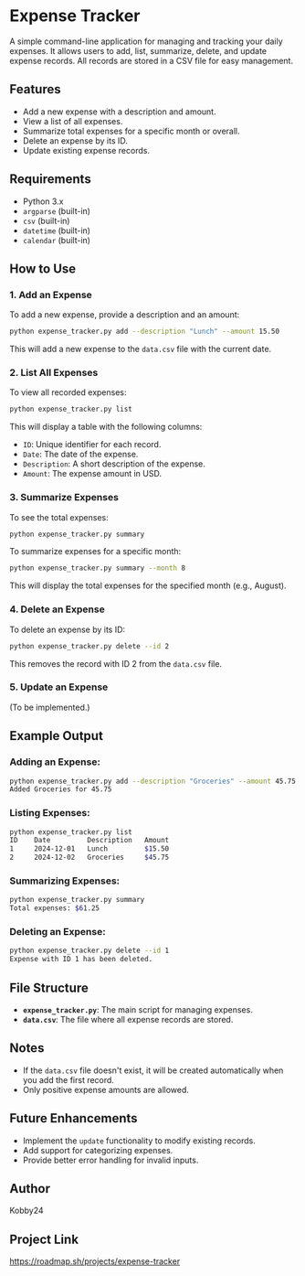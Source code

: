 
# Expense Tracker

A simple command-line application for managing and tracking your daily expenses. It allows users to add, list, summarize, delete, and update expense records. All records are stored in a CSV file for easy management.

## Features
- Add a new expense with a description and amount.
- View a list of all expenses.
- Summarize total expenses for a specific month or overall.
- Delete an expense by its ID.
- Update existing expense records.

## Requirements
- Python 3.x
- `argparse` (built-in)
- `csv` (built-in)
- `datetime` (built-in)
- `calendar` (built-in)

## How to Use

### 1. Add an Expense
To add a new expense, provide a description and an amount:
```bash
python expense_tracker.py add --description "Lunch" --amount 15.50
```
This will add a new expense to the `data.csv` file with the current date.

### 2. List All Expenses
To view all recorded expenses:
```bash
python expense_tracker.py list
```
This will display a table with the following columns:
- `ID`: Unique identifier for each record.
- `Date`: The date of the expense.
- `Description`: A short description of the expense.
- `Amount`: The expense amount in USD.

### 3. Summarize Expenses
To see the total expenses:
```bash
python expense_tracker.py summary
```

To summarize expenses for a specific month:
```bash
python expense_tracker.py summary --month 8
```
This will display the total expenses for the specified month (e.g., August).

### 4. Delete an Expense
To delete an expense by its ID:
```bash
python expense_tracker.py delete --id 2
```
This removes the record with ID 2 from the `data.csv` file.

### 5. Update an Expense
(To be implemented.)

## Example Output
### Adding an Expense:
```bash
python expense_tracker.py add --description "Groceries" --amount 45.75
Added Groceries for 45.75
```

### Listing Expenses:
```bash
python expense_tracker.py list
ID    Date         Description   Amount
1     2024-12-01   Lunch         $15.50
2     2024-12-02   Groceries     $45.75
```

### Summarizing Expenses:
```bash
python expense_tracker.py summary
Total expenses: $61.25
```

### Deleting an Expense:
```bash
python expense_tracker.py delete --id 1
Expense with ID 1 has been deleted.
```

## File Structure
- **`expense_tracker.py`**: The main script for managing expenses.
- **`data.csv`**: The file where all expense records are stored.

## Notes
- If the `data.csv` file doesn't exist, it will be created automatically when you add the first record.
- Only positive expense amounts are allowed.

## Future Enhancements
- Implement the `update` functionality to modify existing records.
- Add support for categorizing expenses.
- Provide better error handling for invalid inputs.

## Author 
Kobby24

## Project Link
https://roadmap.sh/projects/expense-tracker

